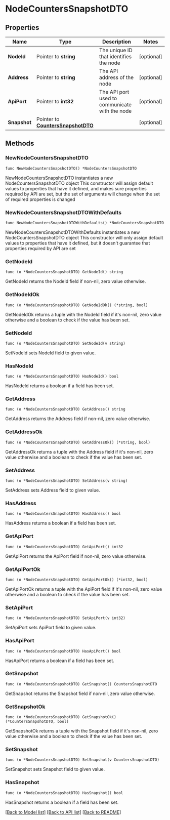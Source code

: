 # NodeCountersSnapshotDTO

## Properties

Name | Type | Description | Notes
------------ | ------------- | ------------- | -------------
**NodeId** | Pointer to **string** | The unique ID that identifies the node | [optional] 
**Address** | Pointer to **string** | The API address of the node | [optional] 
**ApiPort** | Pointer to **int32** | The API port used to communicate with the node | [optional] 
**Snapshot** | Pointer to [**CountersSnapshotDTO**](CountersSnapshotDTO.md) |  | [optional] 

## Methods

### NewNodeCountersSnapshotDTO

`func NewNodeCountersSnapshotDTO() *NodeCountersSnapshotDTO`

NewNodeCountersSnapshotDTO instantiates a new NodeCountersSnapshotDTO object
This constructor will assign default values to properties that have it defined,
and makes sure properties required by API are set, but the set of arguments
will change when the set of required properties is changed

### NewNodeCountersSnapshotDTOWithDefaults

`func NewNodeCountersSnapshotDTOWithDefaults() *NodeCountersSnapshotDTO`

NewNodeCountersSnapshotDTOWithDefaults instantiates a new NodeCountersSnapshotDTO object
This constructor will only assign default values to properties that have it defined,
but it doesn't guarantee that properties required by API are set

### GetNodeId

`func (o *NodeCountersSnapshotDTO) GetNodeId() string`

GetNodeId returns the NodeId field if non-nil, zero value otherwise.

### GetNodeIdOk

`func (o *NodeCountersSnapshotDTO) GetNodeIdOk() (*string, bool)`

GetNodeIdOk returns a tuple with the NodeId field if it's non-nil, zero value otherwise
and a boolean to check if the value has been set.

### SetNodeId

`func (o *NodeCountersSnapshotDTO) SetNodeId(v string)`

SetNodeId sets NodeId field to given value.

### HasNodeId

`func (o *NodeCountersSnapshotDTO) HasNodeId() bool`

HasNodeId returns a boolean if a field has been set.

### GetAddress

`func (o *NodeCountersSnapshotDTO) GetAddress() string`

GetAddress returns the Address field if non-nil, zero value otherwise.

### GetAddressOk

`func (o *NodeCountersSnapshotDTO) GetAddressOk() (*string, bool)`

GetAddressOk returns a tuple with the Address field if it's non-nil, zero value otherwise
and a boolean to check if the value has been set.

### SetAddress

`func (o *NodeCountersSnapshotDTO) SetAddress(v string)`

SetAddress sets Address field to given value.

### HasAddress

`func (o *NodeCountersSnapshotDTO) HasAddress() bool`

HasAddress returns a boolean if a field has been set.

### GetApiPort

`func (o *NodeCountersSnapshotDTO) GetApiPort() int32`

GetApiPort returns the ApiPort field if non-nil, zero value otherwise.

### GetApiPortOk

`func (o *NodeCountersSnapshotDTO) GetApiPortOk() (*int32, bool)`

GetApiPortOk returns a tuple with the ApiPort field if it's non-nil, zero value otherwise
and a boolean to check if the value has been set.

### SetApiPort

`func (o *NodeCountersSnapshotDTO) SetApiPort(v int32)`

SetApiPort sets ApiPort field to given value.

### HasApiPort

`func (o *NodeCountersSnapshotDTO) HasApiPort() bool`

HasApiPort returns a boolean if a field has been set.

### GetSnapshot

`func (o *NodeCountersSnapshotDTO) GetSnapshot() CountersSnapshotDTO`

GetSnapshot returns the Snapshot field if non-nil, zero value otherwise.

### GetSnapshotOk

`func (o *NodeCountersSnapshotDTO) GetSnapshotOk() (*CountersSnapshotDTO, bool)`

GetSnapshotOk returns a tuple with the Snapshot field if it's non-nil, zero value otherwise
and a boolean to check if the value has been set.

### SetSnapshot

`func (o *NodeCountersSnapshotDTO) SetSnapshot(v CountersSnapshotDTO)`

SetSnapshot sets Snapshot field to given value.

### HasSnapshot

`func (o *NodeCountersSnapshotDTO) HasSnapshot() bool`

HasSnapshot returns a boolean if a field has been set.


[[Back to Model list]](../README.md#documentation-for-models) [[Back to API list]](../README.md#documentation-for-api-endpoints) [[Back to README]](../README.md)


